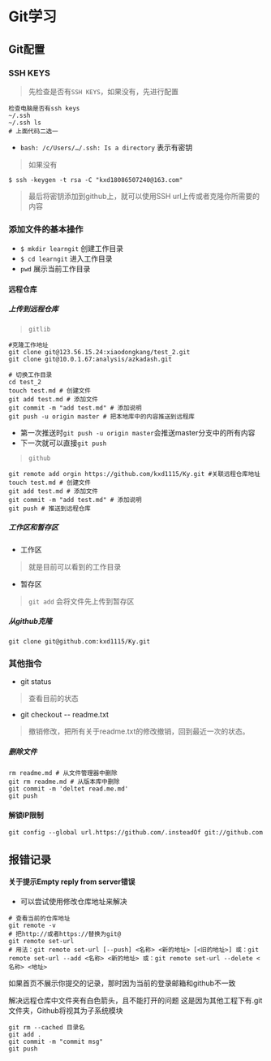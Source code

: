 # Git学习

## Git配置

### SSH KEYS
> 先检查是否有`SSH KEYS`，如果没有，先进行配置

```
检查电脑是否有ssh keys
~/.ssh
~/.ssh ls
# 上面代码二选一
```
- `bash: /c/Users/…/.ssh: Is a directory` 表示有密钥

> 如果没有
```
$ ssh -keygen -t rsa -C "kxd18086507240@163.com"
```
> 最后将密钥添加到github上，就可以使用SSH url上传或者克隆你所需要的内容

### 添加文件的基本操作
- `$ mkdir learngit` 创建工作目录
- `$ cd learngit` 进入工作目录
- `pwd` 展示当前工作目录

#### 远程仓库
##### 上传到远程仓库
> `gitlib`
```
#克隆工作地址
git clone git@123.56.15.24:xiaodongkang/test_2.git
git clone git@10.0.1.67:analysis/azkadash.git

# 切换工作目录
cd test_2
touch test.md # 创建文件
git add test.md # 添加文件
git commit -m "add test.md" # 添加说明
git push -u origin master # 把本地库中的内容推送到远程库
```
- 第一次推送时`git push -u origin master`会推送master分支中的所有内容
- 下一次就可以直接`git push`

> `github`
```
git remote add orgin https://github.com/kxd1115/Ky.git #关联远程仓库地址
touch test.md # 创建文件
git add test.md # 添加文件
git commit -m "add test.md" # 添加说明
git push # 推送到远程仓库
```

##### 工作区和暂存区
- 工作区
> 就是目前可以看到的工作目录

- 暂存区
> `git add` 会将文件先上传到暂存区

##### 从github克隆
```
git clone git@github.com:kxd1115/Ky.git
```

### 其他指令


- git status
> 查看目前的状态

- git checkout -- readme.txt
> 撤销修改，把所有关于readme.txt的修改撤销，回到最近一次的状态。


##### 删除文件
```git
rm readme.md # 从文件管理器中删除
git rm readme.md # 从版本库中删除
git commit -m 'deltet read.me.md'
git push
```
#### 解锁IP限制
````git
git config --global url.https://github.com/.insteadOf git://github.com
````

## 报错记录
#### 关于提示Empty reply from server错误
* 可以尝试使用修改仓库地址来解决

```git
# 查看当前的仓库地址
git remote -v
# 把http://或者https://替换为git@
git remote set-url
# 用法：git remote set-url [--push] <名称> <新的地址> [<旧的地址>] 或：git remote set-url --add <名称> <新的地址> 或：git remote set-url --delete <名称> <地址>
```

如果首页不展示你提交的记录，那时因为当前的登录邮箱和github不一致

解决远程仓库中文件夹有白色箭头，且不能打开的问题
这是因为其他工程下有.git文件夹，Github将视其为子系统模块
```git
git rm --cached 目录名
git add .
git commit -m "commit msg"
git push
```
